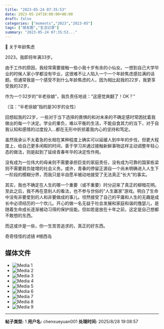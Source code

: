 ```yaml
---
title: "2023-05-24 07:35:53"
date: 2023-05-24T10:00:00+08:00
draft: false
categories: ["moments","2023","2023-05"]
tags: ["朋友圈","生活记录"]
summary: "2023-05-24 07:35:53..."
---
```


🫢 关于年龄焦虑

2023，我即将年满33岁。

由于工作的原因，我经常需要接触一些小我十岁有余的小仙女。一想到自己大学毕业的时候人家小学都没有毕业，这很难不让人陷入一个一个年龄焦虑感拉满的话题。但通常我是一个感受不到什么年龄焦虑的人，因为相比起我的22岁，我更享受我的32岁。

作为一个32岁的“半老徐娘”，我负责任地说：“这感觉爽翻了！OK？”

（注：“半老徐娘”指的是30岁的女性）

回想起我的22岁，一些对于当下选择的畏惧的和对未来的不确定感时常困扰着我做出的每一个决定。学业的重负，难以平衡的生活，不能自食其力的当下，对于自我认知和感情的过度投入…都在无形中折损着我内心的坚持和笃定。

虽然我承认不太着急的长相在某种程度上确实可以延缓人到中年的步伐，但更大程度上，给自己更多闲暇的时间，善于学习并通过接触新鲜事物这样主动调整年轻心态的做法，则是起到了延续青春年华的决定性作用。

没有成为一位伟大的母亲则不需要承担巨变的家庭责任，没有成为可靠的国家栋梁则不需要肩负陡增的社会义务。或许，青春的停留正源自一个尚未明确进入人生下一阶段的模糊分界，而我只是半自愿半被动地接受了无法真正“长大”的事实。

其实，我也不确定在人生的哪一个重要（或不重要）时分迎来了真正的柳暗花明。至此之后，我不再在意别人的看法，也不参与世俗的“人生赢家”游戏。明白了生命中没有非要爱到的人和非要做成的事儿。坦然接受了自己的平庸和人生的无趣是成长中必须经历的一个坎儿。开心的做一名无益于社会发展和家庭和谐的撸瑟儿，是随着生命成长逐渐被动习得的保护技能。但如若是放在十年之前，这定是自己想都不敢想的东西。

而这或许是一些，你一生苦苦追求的，真正的好东西。

奇奇怪怪的滤镜 #根西岛

## 媒体文件

- ![Media 1](/Moments/photos/2023-05-24/202305240735530.jpg)
- ![Media 2](/Moments/photos/2023-05-24/202305240735531.jpg)
- ![Media 3](/Moments/photos/2023-05-24/202305240735532.jpg)
- ![Media 4](/Moments/photos/2023-05-24/202305240735533.jpg)
- ![Media 5](/Moments/photos/2023-05-24/202305240735534.jpg)
- ![Media 6](/Moments/photos/2023-05-24/202305240735535.jpg)
- ![Media 7](/Moments/photos/2023-05-24/202305240735536.jpg)
- ![Media 8](/Moments/photos/2023-05-24/202305240735537.jpg)
- ![Media 9](/Moments/photos/2023-05-24/202305240735538.jpg)

---

**帖子类型:** 1
**用户名:** chenxueyuan001
**处理时间:** 2025/8/28 19:08:57